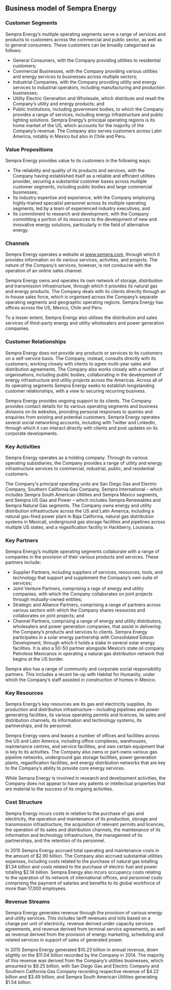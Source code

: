 Business model of Sempra Energy
-------------------------------

 ### Customer Segments

 Sempra Energy’s multiple operating segments serve a range of services and products to customers across the commercial and public sector, as well as to general consumers. These customers can be broadly categorised as follows:

  * General Consumers, with the Company providing utilities to residential customers;
 * Commercial Businesses, with the Company providing various utilities and energy services to businesses across multiple sectors;
 * Industrial Companies, with the Company providing utility and energy services to industrial operators, including manufacturing and production businesses;
 * Utility Electric Generation and Wholesale, which distribute and resell the Company’s utility and energy products; and
 * Public Institutions, including government bodies, to which the Company provides a range of services, including energy infrastructure and public lighting solutions.
  Sempra Energy’s principal operating regions is its home market of the US, which accounts for the majority of the Company’s revenue. The Company also serves customers across Latin America, notably in Mexico but also in Chile and Peru.

 ### Value Propositions

 Sempra Energy provides value to its customers in the following ways:

  * The reliability and quality of its products and services, with the Company having established itself as a reliable and efficient utilities provider, securing a substantial customer bases across multiple customer segments, including public bodies and large commercial businesses;
 * Its industry expertise and experience, with the Company employing highly-trained specialist personnel across its multiple operating segments, led by a team of experienced industry executives; and
 * Its commitment to research and development, with the Company committing a portion of its resources to the development of new and innovative energy solutions, particularly in the field of alternative energy.
  ### Channels

 Sempra Energy operates a website at www.sempra.com, through which it provides information on its various services, activities, and projects. The nature of the Company’s services, however, is not conducive with the operation of an online sales channel.

 Sempra Energy owns and operates its own network of storage, distribution and transmission infrastructure, through which it provides its natural gas and energy products. The Company deals with its clients directly through an in-house sales force, which is organised across the Company’s separate operating segments and geographic operating regions. Sempra Energy has offices across the US, Mexico, Chile and Peru.

 To a lesser extent, Sempra Energy also utilises the distribution and sales services of third-party energy and utility wholesalers and power generation companies.

 ### Customer Relationships

 Sempra Energy does not provide any products or services to its customers on a self-service basis. The Company, instead, consults directly with its customers, working closely with clients to agree multi-year sales and distribution agreements. The Company also works closely with a number of organisations, including public bodies, collaborating in the development of energy infrastructure and utility projects across the Americas. Across all of its operating segments Sempra Energy seeks to establish longstanding customer relationships, with a view to securing recurring business.

 Sempra Energy provides ongoing support to its clients. The Company provides contact details for its various operating segments and business divisions on its websites, providing personal responses to queries and enquiries from existing and potential customers. Sempra Energy operates several social networking accounts, including with Twitter and LinkedIn, through which it can interact directly with clients and post updates on its corporate developments.

 ### Key Activities

 Sempra Energy operates as a holding company. Through its various operating subsidiaries, the Company provides a range of utility and energy infrastructure services to commercial, industrial, public, and residential customers.

 The Company's principal operating units are San Diego Gas and Electric Company, Southern California Gas Company, Sempra International – which includes Sempra South American Utilities and Sempra Mexico segments, and Sempra US Gas and Power – which includes Sempra Renewables and Sempra Natural Gas segments. The Company owns energy and utility distribution infrastructure across the US and Latin America, including a natural gas-fired power plant in Baja California, natural gas distribution systems in Mexicali, underground gas storage facilities and pipelines across multiple US states, and a regasification facility in Hackberry, Louisiana.

 ### Key Partners

 Sempra Energy’s multiple operating segments collaborate with a range of companies in the provision of their various products and services. These partners include:

  * Supplier Partners, including suppliers of services, resources, tools, and technology that support and supplement the Company’s own suite of services;
 * Joint Venture Partners, comprising a rage of energy and utility companies, with which the Company collaborates on joint projects through mutually-owned entities;
 * Strategic and Alliance Partners, comprising a range of partners across various sectors with which the Company shares resources and collaborates on joint projects; and
 * Channel Partners, comprising a range of energy and utility distributors, wholesalers and power generation companies, that assist in delivering the Company’s products and services to clients.
  Sempra Energy participates in a solar energy partnership with Consolidated Edison Development, through which it holds a stake in several solar energy facilities. It is also a 50-50 partner alongside Mexico’s state oil company Petroleos Mexicanos in operating a natural gas distribution network that begins at the US border.

 Sempra also has a range of community and corporate social responsibility partners. This includes a recent tie-up with Habitat for Humanity, under which the Company’s staff assisted in construction of homes in Mexico.

 ### Key Resources

 Sempra Energy’s key resources are its gas and electricity supplies, its production and distribution infrastructure – including pipelines and power generating facilities, its various operating permits and licences, its sales and distribution channels, its information and technology systems, its partnerships, and its personnel.

 Sempra Energy owns and leases a number of offices and facilities across the US and Latin America, including office complexes, warehouses, maintenance centres, and service facilities, and own certain equipment that is key to its activities. The Company also owns or part-owns various gas pipeline networks, underground gas storage facilities, power generation plants, regasification facilities, and energy distribution networks that are key to the Company’s ability to provide core energy services.

 While Sempra Energy is involved in research and development activities, the Company does not appear to have any patents or intellectual properties that are material to the success of its ongoing activities.

 ### Cost Structure

 Sempra Energy incurs costs in relation to the purchase of gas and electricity, the operation and maintenance of its production, storage and transmission infrastructure, the acquisition of relevant permits and licences, the operation of its sales and distribution channels, the maintenance of its information and technology infrastructure, the management of its partnerships, and the retention of its personnel.

 In 2015 Sempra Energy accrued total operating and maintenance costs in the amount of $2.90 billion. The Company also accrued substantial utilities expenses, including costs related to the purchase of natural gas totalling $1.34 billion and costs related to the purchase of electric fuel and power totalling $2.14 billion. Sempra Energy also incurs occupancy costs relating to the operation of its network of international offices, and personnel costs comprising the payment of salaries and benefits to its global workforce of more than 17,000 employees.

 ### Revenue Streams

 Sempra Energy generates revenue through the provision of various energy and utility services. This includes tariff revenues and tolls based on a charge per unit of electricity, revenue derived under capacity services agreements, and revenue derived from terminal service agreements, as well as revenue derived from the provision of energy marketing, scheduling and related services in support of sales of generated power.

 In 2015 Sempra Energy generated $10.23 billion in annual revenue, down slightly on the $11.04 billion recorded by the Company in 2014. The majority of this revenue was derived from the Company’s utilities businesses, which amounted to $9.25 billion, with San Diego Gas and Electric Company and Southern California Gas Company recording respective revenue of $4.22 billion and $3.49 billion, and Sempra South American Utilities generating $1.54 billion.